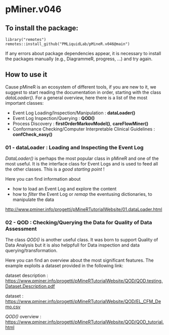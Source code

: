 # pMiner.v046

## To install the package: 
  
```
library("remotes")
remotes::install_github("PMLiquidLab/pMineR.v046@main") 
```

If any errors about package dependencies appear, it is necessary to install the packages manually (e.g., DiagrammeR, progress, ...) and try again.

## How to use it

Cause pMineR is an ecosystem of different tools, if you are new to it, we suggest to start reading the documentation in order, starting with the class *dataLoader()*. For a general overview, here there is a list of the most important classes:

* Event Log Loading/Inspection/Manipulation : **dataLoader()**
* Event Log Inspection/Querying : **QOD()**
* Process Discovery : **firstOrderMarkovModel()**, **careFlowMiner()**
* Conformance Checking/Computer Interpretable Clinical Guidelines : **confCheck_easy()**


### 01 - dataLoader : Loading and Inspecting the Event Log

*DataLoader()* is perhaps the most popular class in pMineR and one of the most useful. It is the interface class for Event Logs and is used to feed all the other classes. This is a *good starting point* !

Here you can find information about

* how to load an Event Log and explore the content
* how to *filter* the Event Log or *remap* the eventusing dictionaries, to manipulate the data


http://www.pminer.info/progetti/pMineRTutorialWebsite/01.dataLoader.html


### 02 - QOD : Checking/Querying the Data for Quality of Data Assessment

The class *QOD()* is another useful class. It was born to support Quality of Data Analysis but it is also helppfull for Data inspection and data querying/transformation.

Here you can find an overview about the most significant features. The example exploits a dataset provided in the following link:

dataset description : https://www.pminer.info/progetti/pMineRTutorialWebsite/QOD/QOD.testing.Dataset.Description.pdf

dataset : https://www.pminer.info/progetti/pMineRTutorialWebsite/QOD/EL_CFM_Demo.csv

*QOD()* overview : https://www.pminer.info/progetti/pMineRTutorialWebsite/QOD/QOD_tutorial.html




